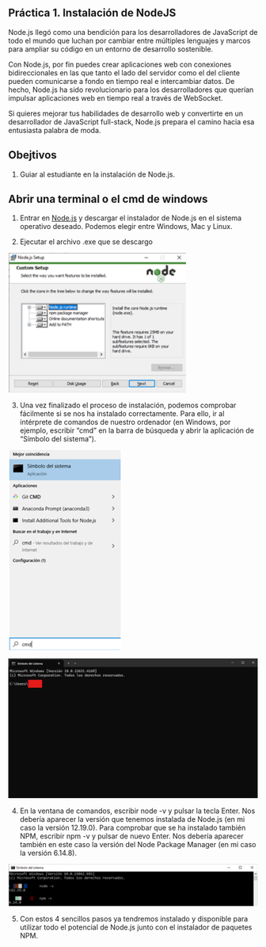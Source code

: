 ## Práctica 1. Instalación de NodeJS

Node.js llegó como una bendición para los desarrolladores de JavaScript de todo el mundo que luchan por cambiar entre múltiples lenguajes y marcos para ampliar su código en un entorno de desarrollo sostenible.

Con Node.js, por fin puedes crear aplicaciones web con conexiones bidireccionales en las que tanto el lado del servidor como el del cliente pueden comunicarse a fondo en tiempo real e intercambiar datos. De hecho, Node.js ha sido revolucionario para los desarrolladores que querían impulsar aplicaciones web en tiempo real a través de WebSocket.

Si quieres mejorar tus habilidades de desarrollo web y convertirte en un desarrollador de JavaScript full-stack, Node.js prepara el camino hacia esa entusiasta palabra de moda.

## Obejtivos

1. Guiar al estudiante en la instalación de Node.js.

## Abrir una terminal o el cmd de windows

1. Entrar en [Node.js](https://nodejs.org/es/download/) y descargar el instalador de Node.js en el sistema operativo deseado. Podemos elegir entre Windows, Mac y Linux.

2. Ejecutar el archivo .exe que se descargo

![cmd](../../images/Captura%20de%20pantalla%202024-09-22%20170137.png)

3. Una vez finalizado el proceso de instalación, podemos comprobar fácilmente si se nos ha instalado correctamente. Para ello, ir al intérprete de comandos de nuestro ordenador (en Windows, por ejemplo, escribir “cmd” en la barra de búsqueda y abrir la aplicación de “Símbolo del sistema”).

![cmd](../../images/Captura%20de%20pantalla%202024-09-22%20170329.png)


![cmd](../../images/cmd.png)

4. En la ventana de comandos, escribir node -v y pulsar la tecla Enter. Nos debería aparecer la versión que tenemos instalada de Node.js (en mi caso la versión 12.19.0). Para comprobar que se ha instalado también NPM, escribir npm -v y pulsar de nuevo Enter. Nos debería aparecer también en este caso la versión del Node Package Manager (en mi caso la versión 6.14.8).

![cmd](../../images/Captura3.png)

5. Con estos 4 sencillos pasos ya tendremos instalado y disponible para utilizar todo el potencial de Node.js junto con el instalador de paquetes NPM.




